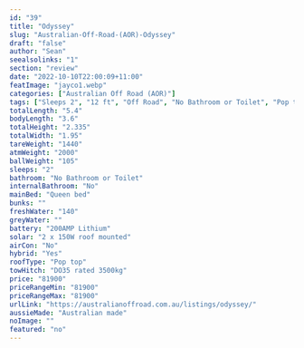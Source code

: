 ```yaml
---
id: "39"
title: "Odyssey"
slug: "Australian-Off-Road-(AOR)-Odyssey"
draft: "false"
author: "Sean"
seealsolinks: "1"
section: "review"
date: "2022-10-10T22:00:09+11:00"
featImage: "jayco1.webp"
categories: ["Australian Off Road (AOR)"]
tags: ["Sleeps 2", "12 ft", "Off Road", "No Bathroom or Toilet", "Pop top", "80 - 100k"]
totalLength: "5.4"
bodyLength: "3.6"
totalHeight: "2.335"
totalWidth: "1.95"
tareWeight: "1440"
atmWeight: "2000"
ballWeight: "105"
sleeps: "2"
bathroom: "No Bathroom or Toilet"
internalBathroom: "No"
mainBed: "Queen bed"
bunks: ""
freshWater: "140"
greyWater: ""
battery: "200AMP Lithium"
solar: "2 x 150W roof mounted"
airCon: "No"
hybrid: "Yes"
roofType: "Pop top"
towHitch: "DO35 rated 3500kg"
price: "81900"
priceRangeMin: "81900"
priceRangeMax: "81900"
urlLink: "https://australianoffroad.com.au/listings/odyssey/"
aussieMade: "Australian made"
noImage: ""
featured: "no"
---
```

